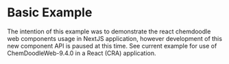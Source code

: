 # Basic Example

The intention of this example was to demonstrate the react chemdoodle web components usage in NextJS application, however development of this new component API is paused at this time. See current example for use of ChemDoodleWeb-9.4.0 in a React (CRA) application.
